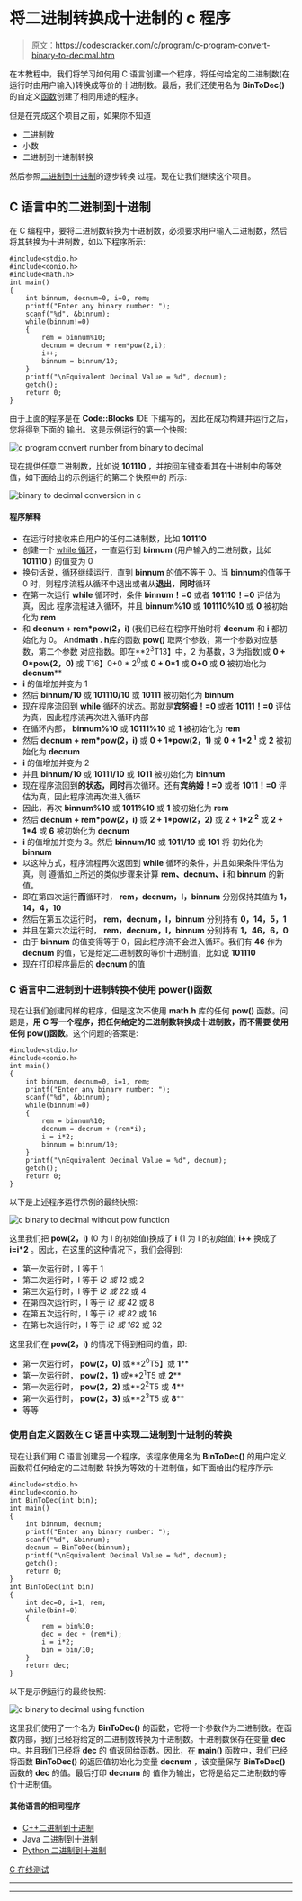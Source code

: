 # 将二进制转换成十进制的 c 程序

> 原文：<https://codescracker.com/c/program/c-program-convert-binary-to-decimal.htm>

在本教程中，我们将学习如何用 C 语言创建一个程序，将任何给定的二进制数(在运行时由用户输入)转换成等价的十进制数。最后，我们还使用名为 **BinToDec()** 的自定义[函数](/c/c-functions.htm)创建了相同用途的程序。

但是在完成这个项目之前，如果你不知道

*   二进制数
*   小数
*   二进制到十进制转换

然后参照[二进制到十进制](/computer-fundamental/binary-to-decimal.htm)的逐步转换 过程。现在让我们继续这个项目。

## C 语言中的二进制到十进制

在 C 编程中，要将二进制数转换为十进制数，必须要求用户输入二进制数，然后将其转换为十进制数，如以下程序所示:

```
#include<stdio.h>
#include<conio.h>
#include<math.h>
int main()
{
    int binnum, decnum=0, i=0, rem;
    printf("Enter any binary number: ");
    scanf("%d", &binnum);
    while(binnum!=0)
    {
        rem = binnum%10;
        decnum = decnum + rem*pow(2,i);
        i++;
        binnum = binnum/10;
    }
    printf("\nEquivalent Decimal Value = %d", decnum);
    getch();
    return 0;
}
```

由于上面的程序是在 **Code::Blocks** IDE 下编写的，因此在成功构建并运行之后，您将得到下面的 输出。这是示例运行的第一个快照:

![c program convert number from binary to decimal](img/71f7a541de0759db8204b1f1988df2df.png)

现在提供任意二进制数，比如说 **101110** ，并按回车键查看其在十进制中的等效值，如下面给出的示例运行的第二个快照中的 所示:

![binary to decimal conversion in c](img/00ab4ce579115be90a58f4e0b49ca8d5.png)

#### 程序解释

*   在运行时接收来自用户的任何二进制数，比如 **101110**
*   创建一个 [while 循环](/c/c-while-loop.htm)，一直运行到 **binnum** (用户输入的二进制数，比如 **101110** ) 的值变为 0
*   换句话说，[循环](/c/c-loops.htm)继续运行，直到 **binnum** 的值不等于 0。当 **binnum**的值等于 0 时，则程序流程从循环中退出或者从**退出，同时**循环
*   在第一次运行 **while** 循环时，条件 **binnum！=0** 或者 **101110！=0** 评估为真，因此 程序流程进入循环，并且 **binnum%10** 或 **101110%10** 或 **0** 被初始化为 **rem**
*   和 **decnum + rem*pow(2，i)** (我们已经在程序开始时将 **decnum** 和 **i** 都初始化为 0。 And**math . h**库的函数 **pow()** 取两个参数，第一个参数对应基数，第二个参数 对应指数。即在**2<sup>3</sup>T13】中，2 为基数，3 为指数)或 **0 + 0*pow(2，0)** 或 T16】0+0 * 2<sup>0</sup>或 **0 + 0*1** 或 **0+0** 或 **0** 被初始化为 **decnum****
*   **i** 的值增加并变为 1
*   然后 **binnum/10** 或 **101110/10** 或 **10111** 被初始化为 **binnum**
*   现在程序流回到 **while** 循环的状态。那就是**宾努姆！=0** 或者 **10111！=0** 评估 为真，因此程序流再次进入循环内部
*   在循环内部， **binnum%10** 或 **10111%10** 或 **1** 被初始化为 **rem**
*   然后 **decnum + rem*pow(2，i)** 或 **0 + 1*pow(2，1)** 或 **0 + 1*2 <sup>1</sup>** 或 **2** 被初始化为 **decnum**
*   **i** 的值增加并变为 2
*   并且 **binnum/10** 或 **10111/10** 或 **1011** 被初始化为 **binnum**
*   现在程序流回到**的状态，同时**再次循环。还有**宾纳姆！=0** 或者 **1011！=0** 评估为真，因此程序流再次进入循环
*   因此，再次 **binnum%10** 或 **1011%10** 或 **1** 被初始化为 **rem**
*   然后 **decnum + rem*pow(2，i)** 或 **2 + 1*pow(2，2)** 或 **2 + 1*2 <sup>2</sup>** 或 **2 + 1*4** 或 **6** 被初始化为 **decnum**
*   **i** 的值增加并变为 3。然后 **binnum/10** 或 **1011/10** 或 **101** 将 初始化为 **binnum**
*   以这种方式，程序流程再次返回到 **while** 循环的条件，并且如果条件评估为真，则 遵循如上所述的类似步骤来计算 **rem、decnum、i** 和 **binnum** 的新值。
*   即在第四次运行**而**循环时， **rem，decnum，I，binnum** 分别保持其值为 **1，14，4，10**
*   然后在第五次运行时， **rem，decnum，I，binnum** 分别持有 **0，14，5，1**
*   并且在第六次运行时， **rem，decnum，I，binnum** 分别持有 **1，46，6，0**
*   由于 **binnum** 的值变得等于 0，因此程序流不会进入循环。我们有 **46** 作为 **decnum** 的值，它是给定二进制数的等价十进制值，比如说 **101110**
*   现在打印程序最后的 **decnum** 的值

### C 语言中二进制到十进制转换不使用 power()函数

现在让我们创建同样的程序，但是这次不使用 **math.h** 库的任何 **pow()** 函数。问题是，**用 C 写一个程序，把任何给定的二进制数转换成十进制数，而不需要 使用任何 pow()函数**。这个问题的答案是:

```
#include<stdio.h>
#include<conio.h>
int main()
{
    int binnum, decnum=0, i=1, rem;
    printf("Enter any binary number: ");
    scanf("%d", &binnum);
    while(binnum!=0)
    {
        rem = binnum%10;
        decnum = decnum + (rem*i);
        i = i*2;
        binnum = binnum/10;
    }
    printf("\nEquivalent Decimal Value = %d", decnum);
    getch();
    return 0;
}
```

以下是上述程序运行示例的最终快照:

![c binary to decimal without pow function](img/1281568359eabf34c32adedae9947581.png)

这里我们把 **pow(2，i)** (0 为 I 的初始值)换成了 **i** (1 为 I 的初始值) **i++** 换成了 **i=i*2** 。因此，在这里的这种情况下，我们会得到:

*   第一次运行时，I 等于 1
*   第二次运行时，I 等于 i*2 或 1*2 或 2
*   第三次运行时，I 等于 i*2 或 2*2 或 4
*   在第四次运行时，I 等于 i*2 或 4*2 或 8
*   在第五次运行时，I 等于 i*2 或 8*2 或 16
*   在第七次运行时，I 等于 i*2 或 16*2 或 32

这里我们在 **pow(2，i)** 的情况下得到相同的值，即:

*   第一次运行时， **pow(2，0)** 或**2<sup>0</sup>T5】或 **1****
*   第一次运行时， **pow(2，1)** 或**2<sup>1</sup>T5 或 **2****
*   第一次运行时， **pow(2，2)** 或**2<sup>2</sup>T5 或 **4****
*   第一次运行时， **pow(2，3)** 或**2<sup>3</sup>T5 或 **8****
*   等等

### 使用自定义函数在 C 语言中实现二进制到十进制的转换

现在让我们用 C 语言创建另一个程序，该程序使用名为 **BinToDec()** 的用户定义函数将任何给定的二进制数 转换为等效的十进制值，如下面给出的程序所示:

```
#include<stdio.h>
#include<conio.h>
int BinToDec(int bin);
int main()
{
    int binnum, decnum;
    printf("Enter any binary number: ");
    scanf("%d", &binnum);
    decnum = BinToDec(binnum);
    printf("\nEquivalent Decimal Value = %d", decnum);
    getch();
    return 0;
}
int BinToDec(int bin)
{
    int dec=0, i=1, rem;
    while(bin!=0)
    {
        rem = bin%10;
        dec = dec + (rem*i);
        i = i*2;
        bin = bin/10;
    }
    return dec;
}
```

以下是示例运行的最终快照:

![c binary to decimal using function](img/4521f5fd0b6408bd63aba21682dda2b7.png)

这里我们使用了一个名为 **BinToDec()** 的函数，它将一个参数作为二进制数。在函数内部，我们已经将给定的二进制数转换为十进制数。十进制数保存在变量 **dec** 中。并且我们已经将 **dec** 的 值返回给函数。因此，在 **main()** 函数中，我们已经将函数 **BinToDec()** 的返回值初始化为变量 **decnum** ，该变量保存 **BinToDec()** 函数的 **dec** 的值。最后打印 **decnum** 的 值作为输出，它将是给定二进制数的等价十进制值。

#### 其他语言的相同程序

*   [C++二进制到十进制](/cpp/program/cpp-program-convert-binary-to-decimal.htm)
*   [Java 二进制到十进制](/java/program/java-program-convert-binary-to-decimal.htm)
*   [Python 二进制到十进制](/python/program/python-program-convert-binary-to-decimal.htm)

[C 在线测试](/exam/showtest.php?subid=2)

* * *

* * *